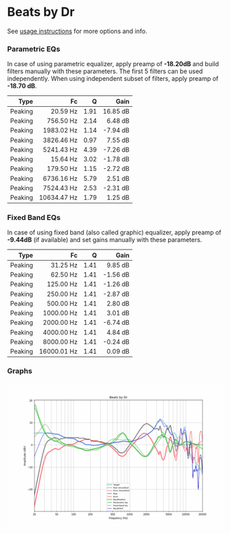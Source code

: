 # Beats by Dr
See [usage instructions](https://github.com/jaakkopasanen/AutoEq#usage) for more options and info.

### Parametric EQs
In case of using parametric equalizer, apply preamp of **-18.20dB** and build filters manually
with these parameters. The first 5 filters can be used independently.
When using independent subset of filters, apply preamp of **-18.70 dB**.

| Type    | Fc          |    Q | Gain     |
|--------:|------------:|-----:|---------:|
| Peaking | 20.59 Hz    | 1.91 | 16.85 dB |
| Peaking | 756.50 Hz   | 2.14 | 6.48 dB  |
| Peaking | 1983.02 Hz  | 1.14 | -7.94 dB |
| Peaking | 3826.46 Hz  | 0.97 | 7.55 dB  |
| Peaking | 5241.43 Hz  | 4.39 | -7.26 dB |
| Peaking | 15.64 Hz    | 3.02 | -1.78 dB |
| Peaking | 179.50 Hz   | 1.15 | -2.72 dB |
| Peaking | 6736.16 Hz  | 5.79 | 2.51 dB  |
| Peaking | 7524.43 Hz  | 2.53 | -2.31 dB |
| Peaking | 10634.47 Hz | 1.79 | 1.25 dB  |

### Fixed Band EQs
In case of using fixed band (also called graphic) equalizer, apply preamp of **-9.44dB**
(if available) and set gains manually with these parameters.

| Type    | Fc          |    Q | Gain     |
|--------:|------------:|-----:|---------:|
| Peaking | 31.25 Hz    | 1.41 | 9.85 dB  |
| Peaking | 62.50 Hz    | 1.41 | -1.56 dB |
| Peaking | 125.00 Hz   | 1.41 | -1.26 dB |
| Peaking | 250.00 Hz   | 1.41 | -2.87 dB |
| Peaking | 500.00 Hz   | 1.41 | 2.80 dB  |
| Peaking | 1000.00 Hz  | 1.41 | 3.01 dB  |
| Peaking | 2000.00 Hz  | 1.41 | -6.74 dB |
| Peaking | 4000.00 Hz  | 1.41 | 4.84 dB  |
| Peaking | 8000.00 Hz  | 1.41 | -0.24 dB |
| Peaking | 16000.01 Hz | 1.41 | 0.09 dB  |

### Graphs
![](./Beats%20by%20Dr.png)